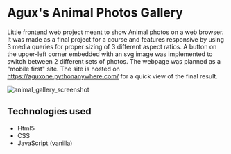 # Agux's Animal Photos Gallery

Little frontend web project meant to show Animal photos on a web browser.
It was made as a final project for a course and features responsive by using 3 media queries for proper sizing of 3 different aspect ratios.
A button on the upper-left corner embedded with an svg image was implemented to switch between 2 different sets of photos.
The webpage was planned as a "mobile first" site.
The site is hosted on https://aguxone.pythonanywhere.com/ for a quick view of the final result.

![animal_gallery_screenshot](https://user-images.githubusercontent.com/98858551/174504567-bc7f745f-1ba3-490f-8747-fcdae11e5d4f.JPG)

## Technologies used
- Html5
- CSS
- JavaScript (vanilla)
